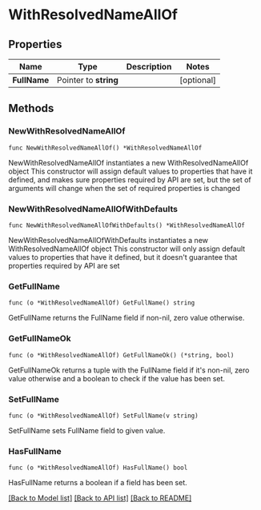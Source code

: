 # WithResolvedNameAllOf

## Properties

Name | Type | Description | Notes
------------ | ------------- | ------------- | -------------
**FullName** | Pointer to **string** |  | [optional] 

## Methods

### NewWithResolvedNameAllOf

`func NewWithResolvedNameAllOf() *WithResolvedNameAllOf`

NewWithResolvedNameAllOf instantiates a new WithResolvedNameAllOf object
This constructor will assign default values to properties that have it defined,
and makes sure properties required by API are set, but the set of arguments
will change when the set of required properties is changed

### NewWithResolvedNameAllOfWithDefaults

`func NewWithResolvedNameAllOfWithDefaults() *WithResolvedNameAllOf`

NewWithResolvedNameAllOfWithDefaults instantiates a new WithResolvedNameAllOf object
This constructor will only assign default values to properties that have it defined,
but it doesn't guarantee that properties required by API are set

### GetFullName

`func (o *WithResolvedNameAllOf) GetFullName() string`

GetFullName returns the FullName field if non-nil, zero value otherwise.

### GetFullNameOk

`func (o *WithResolvedNameAllOf) GetFullNameOk() (*string, bool)`

GetFullNameOk returns a tuple with the FullName field if it's non-nil, zero value otherwise
and a boolean to check if the value has been set.

### SetFullName

`func (o *WithResolvedNameAllOf) SetFullName(v string)`

SetFullName sets FullName field to given value.

### HasFullName

`func (o *WithResolvedNameAllOf) HasFullName() bool`

HasFullName returns a boolean if a field has been set.


[[Back to Model list]](../README.md#documentation-for-models) [[Back to API list]](../README.md#documentation-for-api-endpoints) [[Back to README]](../README.md)


